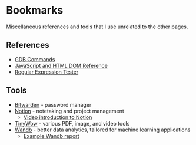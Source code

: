 # Bookmarks

Miscellaneous references and tools that I use unrelated to the other pages.

## References

- [GDB Commands](http://www.gdbtutorial.com/tutorial/commands)
- [JavaScript and HTML DOM Reference](https://www.w3schools.com/jsref/)
- [Regular Expression Tester](https://regex101.com/)

## Tools

- [Bitwarden](https://bitwarden.com/) - password manager
- [Notion](https://www.notion.so/product) - notetaking and project management
    - [Video introduction to Notion](https://www.youtube.com/watch?v=ODl5FOMu8kI&t=380s)
- [TinyWow](https://tinywow.com/) - various PDF, image, and video tools
- [Wandb](https://wandb.ai/site) - better data analytics, tailored for machine learning applications
    - [Example Wandb report](https://wandb.ai/ubcsailbot/path-evaluation-planners2/reports/Planner-Comparison--Vmlldzo4NDA0NDQ)
